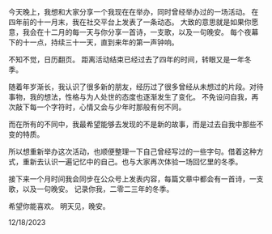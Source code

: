 今天晚上，我想和大家分享一个我现在在举办，同时曾经举办过的一场活动。
在四年前的十一月末，我在社交平台上发表了一条动态。
大致的意思就是如果你愿意，我会在十二月的每一天与你分享一首诗，一支歌，以及一句晚安。
每个夜幕下的十一点，持续三十一天，直到来年的第一声钟响。

不知不觉，日历翻页。
距离活动结束已经过去了四年的时间，转眼又是一年冬季。

随着年岁渐长，我认识了很多新的朋友，经历过了很多曾经从未想过的片段。对待事物，我的想法，性格与为人处世的态度也逐渐发生了变化。
不免设问自我，再次敲下每一个字符时，心情又会与少年时那般有何不同。

而在所有的不同中，我最希望能够去发现的不是新的故事，而是过去自我中那些不变的特质。

所以想重新举办这次活动，也顺便整理一下自己曾经写过的一些字句。借着这种方式，重新去认识一遍记忆中的自己。也与大家再次体验一场回忆里的冬季。

接下来一个月时间我会同步在公众号上发表内容，每篇文章中都会有一首诗，一支歌，以及一句晚安。
记录你我，二零二三年的冬季。

希望你能喜欢。
明天见，晚安。

12/18/2023